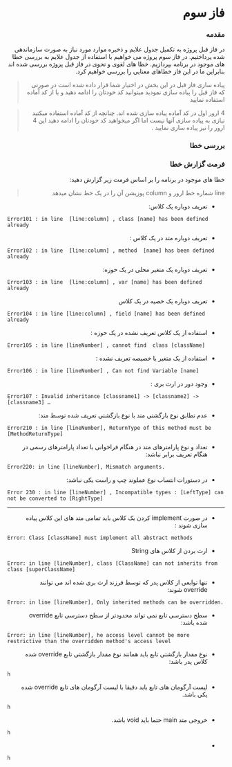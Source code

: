 <h1 dir="rtl">فاز سوم</h1>
<h3 dir="rtl">مقدمه</h3>
<p dir="rtl">در فاز قبل پروژه به تکمیل جدول علایم و ذخیره موارد مورد نیاز به صورت سازماندهی شده پرداختیم. در فاز سوم پروژه می خواهیم با استفاده از جدول علایم به بررسی خطا های موجود در برنامه بپردازیم. خطا های لغوی و نحوی در فاز قبل پروژه بررسی شده اند بنابراین ما در این فاز خطاهای معنایی را بررسی خواهیم کرد.</p>




> <p dir="rtl"> پیاده سازی فاز قبل در این بخش در اختیار شما قرار داده شده است در صورتی که فاز قبل را پیاده سازی نمودید میتوانید کد خودتان را ادامه دهید و یا از کد آماده استفاده نمایید </p>

> <p dir="rtl"> 4  ارور اول در کد آماده پیاده سازی شده اند. چنانچه از کد آماده استفاده میکنید نیازی به پیاده سازی آنها نیست اما اگر میخواهید کد خودتان را ادامه دهید این 4 ارور را نیز پیاده سازی نمایید .</p>
<h3 dir="rtl">بررسی خطا</h3>
<p dir="rtl"></p>

<h3 dir="rtl"> فرمت گزارش خطا</h3>
<p dir="rtl">خطا های موجود در برنامه را بر اساس فرمت زیر گزارش دهید: </p>

> <p dir="rtl"> line  شماره خط ارور و column  پوزیشن آن را در یک خط نشان میدهد</p>
<ul dir="rtl">
<li>تعریف دوباره یک کلاس:</li>
</ul>

```
Error101 : in line  [line:column] , class [name] has been defined already
```


<ul dir="rtl">
<li>  تعریف دوباره متد در یک کلاس :</li>
</ul>

```
Error102 : in line  [line:column] , method  [name] has been defined already
```

<ul dir="rtl">
<li>تعریف دوباره یک متغیر محلی در یک حوزه:</li>
</ul>

```
Error103 : in line  [line:column] , var [name] has been defined already
```
<ul dir="rtl">
<li>تعریف دوباره یک خصیه در یک کلاس </li>
</ul>

```
Error104 : in line [line:column] , field [name] has been defined already
```
<ul dir="rtl">
<li>استفاده از یک کلاس تعریف نشده در یک حوزه : </li>
</ul>

```
Error105 : in line [lineNumber] , cannot find  class [className] 
```
<ul dir="rtl">
<li>استفاده از یک متغیر یا خصیصه تعریف نشده :   </li>
</ul>

```
Error106 : in line [lineNumber] , Can not find Variable [name]
```
<ul dir="rtl">
<li>وجود دور در ارث بری :</li>
</ul>

```
Error107 : Invalid inheritance [classname1] -> [classname2] -> [classname3] …
```
<ul dir="rtl">
<li>عدم تطابق نوع بازگشتی متد با نوع بازگشتی تعریف شده توسط متد:</li>
</ul>

```
Error210 : in line [lineNumber], ReturnType of this method must be [MethodReturnType]
```

<ul dir="rtl">
<li>تعداد و نوع پارامترهای متد در هنگام فراخوانی با تعداد پارامترهای رسمی در هنگام تعریف برابر نباشد: </li>
</ul>

```
Error220: in line [lineNumber], Mismatch arguments.
```

<ul dir="rtl">
<li>در دستورات انتساب نوع عملوند چپ و راست یکی نباشد:</li>
</ul>

```
Error 230 : in line [lineNumber] , Incompatible types : [LeftType] can not be converted to [RightType]
```
-----------------------
<ul dir="rtl">
<li>در صورت  implement کردن یک کلاس باید تمامی متد های این کلاس پیاده سازی شوند :</li>
</ul>

```
Error: Class [className] must implement all abstract methods
```

<ul dir="rtl">
<li>ارث بردن از کلاس های   String</li>
</ul>

```
Error: in line [lineNumber], class [ClassName] can not inherits from class [superClassName]
```

<ul dir="rtl">
<li>تنها توابعی از کلاس پدر که توسط فرزند ارث بری شده اند می توانند override شوند:</li>
</ul>

```
Error: in line [lineNumber], Only inherited methods can be overridden.
```

<ul dir="rtl">
<li>سطح دسترسی تابع نمی تواند محدودتر از سطح دسترسی تابع override شده باشد:</li>
</ul>

```
Error: in line [lineNumber], he access level cannot be more restrictive than the overridden method's access level
```

<ul dir="rtl">
<li>نوع مقدار بازگشتی تابع باید همانند نوع مقدار بازگشتی تابع override شده کلاس پدر باشد:</li>
</ul>

```
h
```


<ul dir="rtl">
<li>لیست آرگومان های تابع باید دقیقا با لیست آرگومان های تابع override شده یکی باشد.</li>
</ul>

```
h
```

<ul dir="rtl">
<li>خروجی متد main  حتما باید void  باشد.</li>
</ul>

```
h
```


<ul dir="rtl">
<li></li>
</ul>

```
h
```









